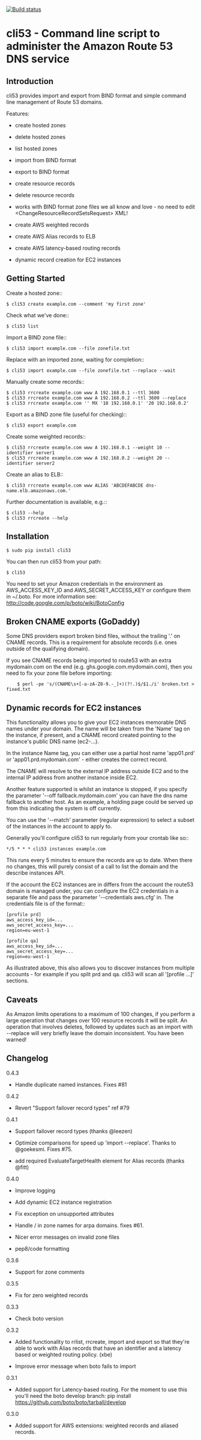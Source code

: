 [![Build status](https://secure.travis-ci.org/barnybug/cli53.png?branch=master)](https://secure.travis-ci.org/barnybug/cli53)

cli53 - Command line script to administer the Amazon Route 53 DNS service
=========================================================================


Introduction
------------
cli53 provides import and export from BIND format and simple command line management of
Route 53 domains.

Features:

- create hosted zones

- delete hosted zones

- list hosted zones

- import from BIND format

- export to BIND format

- create resource records

- delete resource records

- works with BIND format zone files we all know and love - no need to edit
  &lt;ChangeResourceRecordSetsRequest&gt; XML!
  
- create AWS weighted records

- create AWS Alias records to ELB

- create AWS latency-based routing records

- dynamic record creation for EC2 instances

Getting Started
---------------

Create a hosted zone::

	$ cli53 create example.com --comment 'my first zone'

Check what we've done::

	$ cli53 list

Import a BIND zone file::

	$ cli53 import example.com --file zonefile.txt

Replace with an imported zone, waiting for completion::

	$ cli53 import example.com --file zonefile.txt --replace --wait

Manually create some records::

	$ cli53 rrcreate example.com www A 192.168.0.1 --ttl 3600
	$ cli53 rrcreate example.com www A 192.168.0.2 --ttl 3600 --replace
	$ cli53 rrcreate example.com '' MX '10 192.168.0.1' '20 192.168.0.2'

Export as a BIND zone file (useful for checking)::

	$ cli53 export example.com

Create some weighted records::

	$ cli53 rrcreate example.com www A 192.168.0.1 --weight 10 --identifier server1
	$ cli53 rrcreate example.com www A 192.168.0.2 --weight 20 --identifier server2

Create an alias to ELB::

	$ cli53 rrcreate example.com www ALIAS 'ABCDEFABCDE dns-name.elb.amazonaws.com.'

Further documentation is available, e.g.::

	$ cli53 --help
	$ cli53 rrcreate --help


Installation
------------

	$ sudo pip install cli53

You can then run cli53 from your path:

	$ cli53
 
You need to set your Amazon credentials in the environment as AWS_ACCESS_KEY_ID
and AWS_SECRET_ACCESS_KEY or configure them in ~/.boto. For more information see:
http://code.google.com/p/boto/wiki/BotoConfig

Broken CNAME exports (GoDaddy)
------------------------------
Some DNS providers export broken bind files, without the trailing '.'
on CNAME records. This is a requirement for absolute records
(i.e. ones outside of the qualifying domain).

If you see CNAME records being imported to route53 with an extra
mydomain.com on the end (e.g. ghs.google.com.mydomain.com), then you
need to fix your zone file before importing:

        $ perl -pe 's/(CNAME\s+[-a-zA-Z0-9.-_]+)(?!.)$/$1./i' broken.txt > fixed.txt

Dynamic records for EC2 instances
---------------------------------
This functionality allows you to give your EC2 instances memorable DNS names
under your domain. The name will be taken from the 'Name' tag on the instance,
if present, and a CNAME record created pointing to the instance's public DNS
name (ec2-...).

In the instance Name tag, you can either use a partial host name 'app01.prd' or
'app01.prd.mydomain.com' - either creates the correct record.

The CNAME will resolve to the external IP address outside EC2 and to the
internal IP address from another instance inside EC2.

Another feature supported is whilst an instance is stopped, if you specify the
parameter '--off fallback.mydomain.com' you can have the dns name fallback to
another host. As an example, a holding page could be served up from this
indicating the system is off currently.

You can use the '--match' parameter (regular expression) to select a subset of
the instances in the account to apply to.

Generally you'll configure cli53 to run regularly from your crontab like so::

    */5 * * * cli53 instances example.com

This runs every 5 minutes to ensure the records are up to date. When there no
changes, this will purely consist of a call to list the domain and the describe
instances API.

If the account the EC2 instances are in differs from the account the route53
domain is managed under, you can configure the EC2 credentials in a separate
file and pass the parameter '--credentials aws.cfg' in. The credentials file is
of the format::

    [profile prd]
    aws_access_key_id=...
    aws_secret_access_key=...
    region=eu-west-1

    [profile qa]
    aws_access_key_id=...
    aws_secret_access_key=...
    region=eu-west-1

As illustrated above, this also allows you to discover instances from multiple
accounts - for example if you split prd and qa. cli53 will scan all '[profile
...]' sections.

Caveats
-------
As Amazon limits operations to a maximum of 100 changes, if you
perform a large operation that changes over 100 resource records it
will be split. An operation that involves deletes, followed by updates
such as an import with --replace will very briefly leave the domain
inconsistent. You have been warned!

Changelog
---------
0.4.3

- Handle duplicate named instances. Fixes #81

0.4.2

- Revert "Support failover record types" ref #79

0.4.1

- Support failover record types (thanks @leezen)

- Optimize comparisons for speed up 'import --replace'. Thanks to @goekesmi. Fixes #75.

- add required EvaluateTargetHealth element for Alias records (thanks @fitt)

0.4.0

- Improve logging

- Add dynamic EC2 instance registration

- Fix exception on unsupported attributes

- Handle / in zone names for arpa domains. fixes #61.

- Nicer error messages on invalid zone files

- pep8/code formatting

0.3.6

- Support for zone comments

0.3.5

- Fix for zero weighted records

0.3.3

- Check boto version

0.3.2

- Added functionality to rrlist, rrcreate, import and export so that
  they're able to work with Alias records that have an identifier and
  a latency based or weighted routing policy. (xbe)

- Improve error message when boto fails to import

0.3.1

- Added support for Latency-based routing. For the moment to use this
      you'll need the boto develop branch: pip install
      https://github.com/boto/boto/tarball/develop

0.3.0

- Added support for AWS extensions: weighted records and aliased
  records.
